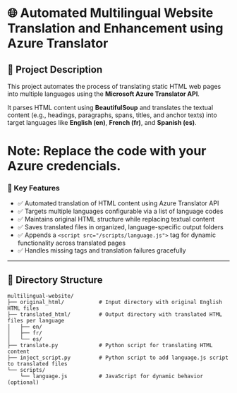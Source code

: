 # 🌐 Automated Multilingual Website Translation and Enhancement using Azure Translator

## 📌 Project Description

This project automates the process of translating static HTML web pages into multiple languages using the **Microsoft Azure Translator API**.

It parses HTML content using **BeautifulSoup** and translates the textual content (e.g., headings, paragraphs, spans, titles, and anchor texts) into target languages like **English (en)**, **French (fr)**, and **Spanish (es)**.
# Note: Replace the code with your Azure credencials.

### 🔧 Key Features

- ✅ Automated translation of HTML content using Azure Translator API  
- ✅ Targets multiple languages configurable via a list of language codes  
- ✅ Maintains original HTML structure while replacing textual content  
- ✅ Saves translated files in organized, language-specific output folders  
- ✅ Appends a `<script src="/scripts/language.js">` tag for dynamic functionality across translated pages  
- ✅ Handles missing tags and translation failures gracefully

---

## 📂 Directory Structure

```plaintext
multilingual-website/
├── original_html/           # Input directory with original English HTML files
├── translated_html/         # Output directory with translated HTML files per language
│   ├── en/
│   ├── fr/
│   └── es/
├── translate.py             # Python script for translating HTML content
├── inject_script.py         # Python script to add language.js script to translated files
└── scripts/
    └── language.js          # JavaScript for dynamic behavior (optional)


